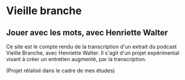 # Vieille branche

## Jouer avec les mots, avec Henriette Walter

Ce site est le compte rendu de la transcription d'un extrait du podcast Vieille Branche, avec Henriette Walter.
Il s'agit d'un projet expérimental visant à créer un entretien augmenté, par la transcription.

(Projet rélalisé dans le cadre de mes études)